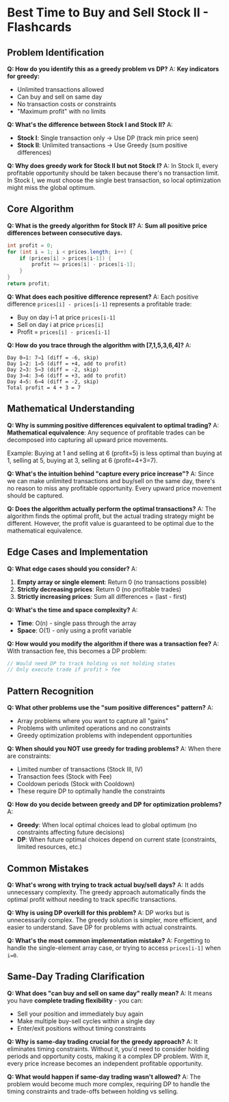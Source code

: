 # Best Time to Buy and Sell Stock II - Flashcards

## Problem Identification

**Q: How do you identify this as a greedy problem vs DP?**
A: **Key indicators for greedy:**
- Unlimited transactions allowed
- Can buy and sell on same day  
- No transaction costs or constraints
- "Maximum profit" with no limits

**Q: What's the difference between Stock I and Stock II?**
A: 
- **Stock I**: Single transaction only → Use DP (track min price seen)
- **Stock II**: Unlimited transactions → Use Greedy (sum positive differences)

**Q: Why does greedy work for Stock II but not Stock I?**
A: In Stock II, every profitable opportunity should be taken because there's no transaction limit. In Stock I, we must choose the single best transaction, so local optimization might miss the global optimum.

## Core Algorithm

**Q: What is the greedy algorithm for Stock II?**
A: **Sum all positive price differences between consecutive days.**
```java
int profit = 0;
for (int i = 1; i < prices.length; i++) {
    if (prices[i] > prices[i-1]) {
        profit += prices[i] - prices[i-1];
    }
}
return profit;
```

**Q: What does each positive difference represent?**
A: Each positive difference `prices[i] - prices[i-1]` represents a profitable trade:
- Buy on day i-1 at price `prices[i-1]`
- Sell on day i at price `prices[i]`
- Profit = `prices[i] - prices[i-1]`

**Q: How do you trace through the algorithm with [7,1,5,3,6,4]?**
A: 
```
Day 0→1: 7→1 (diff = -6, skip)
Day 1→2: 1→5 (diff = +4, add to profit)
Day 2→3: 5→3 (diff = -2, skip) 
Day 3→4: 3→6 (diff = +3, add to profit)
Day 4→5: 6→4 (diff = -2, skip)
Total profit = 4 + 3 = 7
```

## Mathematical Understanding

**Q: Why is summing positive differences equivalent to optimal trading?**
A: **Mathematical equivalence**: Any sequence of profitable trades can be decomposed into capturing all upward price movements. 

Example: Buying at 1 and selling at 6 (profit=5) is less optimal than buying at 1, selling at 5, buying at 3, selling at 6 (profit=4+3=7).

**Q: What's the intuition behind "capture every price increase"?**
A: Since we can make unlimited transactions and buy/sell on the same day, there's no reason to miss any profitable opportunity. Every upward price movement should be captured.

**Q: Does the algorithm actually perform the optimal transactions?**
A: The algorithm finds the optimal profit, but the actual trading strategy might be different. However, the profit value is guaranteed to be optimal due to the mathematical equivalence.

## Edge Cases and Implementation

**Q: What edge cases should you consider?**
A: 
1. **Empty array or single element**: Return 0 (no transactions possible)
2. **Strictly decreasing prices**: Return 0 (no profitable trades)
3. **Strictly increasing prices**: Sum all differences = (last - first)

**Q: What's the time and space complexity?**
A: 
- **Time**: O(n) - single pass through the array
- **Space**: O(1) - only using a profit variable

**Q: How would you modify the algorithm if there was a transaction fee?**
A: With transaction fee, this becomes a DP problem:
```java
// Would need DP to track holding vs not holding states
// Only execute trade if profit > fee
```

## Pattern Recognition

**Q: What other problems use the "sum positive differences" pattern?**
A: 
- Array problems where you want to capture all "gains"
- Problems with unlimited operations and no constraints
- Greedy optimization problems with independent opportunities

**Q: When should you NOT use greedy for trading problems?**
A: When there are constraints:
- Limited number of transactions (Stock III, IV)
- Transaction fees (Stock with Fee)
- Cooldown periods (Stock with Cooldown)
- These require DP to optimally handle the constraints

**Q: How do you decide between greedy and DP for optimization problems?**
A: 
- **Greedy**: When local optimal choices lead to global optimum (no constraints affecting future decisions)
- **DP**: When future optimal choices depend on current state (constraints, limited resources, etc.)

## Common Mistakes

**Q: What's wrong with trying to track actual buy/sell days?**
A: It adds unnecessary complexity. The greedy approach automatically finds the optimal profit without needing to track specific transactions.

**Q: Why is using DP overkill for this problem?**
A: DP works but is unnecessarily complex. The greedy solution is simpler, more efficient, and easier to understand. Save DP for problems with actual constraints.

**Q: What's the most common implementation mistake?**
A: Forgetting to handle the single-element array case, or trying to access `prices[i-1]` when `i=0`.

## Same-Day Trading Clarification

**Q: What does "can buy and sell on same day" really mean?**
A: It means you have **complete trading flexibility** - you can:
- Sell your position and immediately buy again
- Make multiple buy-sell cycles within a single day
- Enter/exit positions without timing constraints

**Q: Why is same-day trading crucial for the greedy approach?**
A: It eliminates timing constraints. Without it, you'd need to consider holding periods and opportunity costs, making it a complex DP problem. With it, every price increase becomes an independent profitable opportunity.

**Q: What would happen if same-day trading wasn't allowed?**
A: The problem would become much more complex, requiring DP to handle the timing constraints and trade-offs between holding vs selling.
